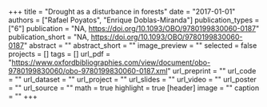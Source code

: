 +++
title = "Drought as a disturbance in forests"
date = "2017-01-01"
authors = ["Rafael Poyatos", "Enrique Doblas-Miranda"]
publication_types = ["6"]
publication = "NA, https://doi.org/10.1093/OBO/9780199830060-0187"
publication_short = "NA, https://doi.org/10.1093/OBO/9780199830060-0187"
abstract = ""
abstract_short = ""
image_preview = ""
selected = false
projects = []
tags = []
url_pdf = "https://www.oxfordbibliographies.com/view/document/obo-9780199830060/obo-9780199830060-0187.xml"
url_preprint = ""
url_code = ""
url_dataset = ""
url_project = ""
url_slides = ""
url_video = ""
url_poster = ""
url_source = ""
math = true
highlight = true
[header]
image = ""
caption = ""
+++
